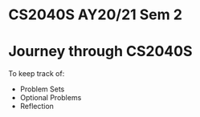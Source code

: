 # CS2040S AY20/21 Sem 2

# Journey through CS2040S

To keep track of:

  - Problem Sets
  - Optional Problems
  - Reflection
